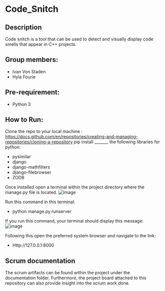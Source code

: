 # Code_Snitch

## Description

Code snitch is a tool that can be used to detect and visually display code smells that appear in C++ projects.

## Group members:
- Ivan Von Staden
- Hyla Fourie

## Pre-requirement:
- Python 3

## How to Run:
Clone the repo to your local machine : https://docs.github.com/en/repositories/creating-and-managing-repositories/cloning-a-repository
pip install _______ the following libraries for python:
- pysimilar
- django
- django-mathfilters
- django-filebrowser
- ZODB

Once installed open a terminal within the project directory where the manage.py file is located.
![image](https://user-images.githubusercontent.com/60912637/201299295-99df606e-5fa5-4415-ae57-25b5b6542965.png)


Run this command in this terminal:
- python manage.py runserver

If you run this command, your terminal should display this message:
![image](https://user-images.githubusercontent.com/60912637/201298559-87599e26-c82c-4620-a96a-2ce33665054a.png)

Following this open the preferred system browser and navigate to the link:
- Http://127.0.0.1:8000




## Scrum documentation

The scrum artifacts can be found within the project under the documentation folder. Furthermore, the project board attached to this repository can also provide insight into the scrum work done.
